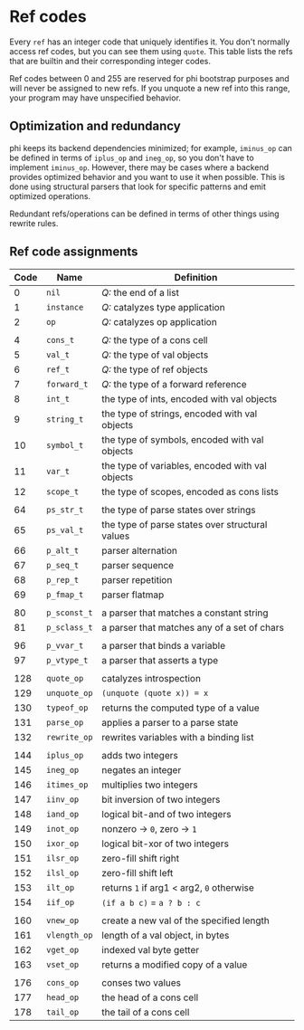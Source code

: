 # Ref codes
Every `ref` has an integer code that uniquely identifies it. You don't normally
access ref codes, but you can see them using `quote`. This table lists the refs
that are builtin and their corresponding integer codes.

Ref codes between 0 and 255 are reserved for phi bootstrap purposes and will
never be assigned to new refs. If you unquote a new ref into this range, your
program may have unspecified behavior.

## Optimization and redundancy
phi keeps its backend dependencies minimized; for example, `iminus_op` can be
defined in terms of `iplus_op` and `ineg_op`, so you don't have to implement
`iminus_op`. However, there may be cases where a backend provides optimized
behavior and you want to use it when possible. This is done using structural
parsers that look for specific patterns and emit optimized operations.

Redundant refs/operations can be defined in terms of other things using rewrite
rules.

## Ref code assignments
Code | Name  | Definition
-----|-------|-----------
0    | `nil`        | _Q:_ the end of a list
1    | `instance`   | _Q:_ catalyzes type application
2    | `op`         | _Q:_ catalyzes op application
     |              |
4    | `cons_t`     | _Q:_ the type of a cons cell
5    | `val_t`      | _Q:_ the type of val objects
6    | `ref_t`      | _Q:_ the type of ref objects
7    | `forward_t`  | _Q:_ the type of a forward reference
8    | `int_t`      | the type of ints, encoded with val objects
9    | `string_t`   | the type of strings, encoded with val objects
10   | `symbol_t`   | the type of symbols, encoded with val objects
11   | `var_t`      | the type of variables, encoded with val objects
12   | `scope_t`    | the type of scopes, encoded as cons lists
     |              |
64   | `ps_str_t`   | the type of parse states over strings
65   | `ps_val_t`   | the type of parse states over structural values
66   | `p_alt_t`    | parser alternation
67   | `p_seq_t`    | parser sequence
68   | `p_rep_t`    | parser repetition
69   | `p_fmap_t`   | parser flatmap
     |              |
80   | `p_sconst_t` | a parser that matches a constant string
81   | `p_sclass_t` | a parser that matches any of a set of chars
     |              |
96   | `p_vvar_t`   | a parser that binds a variable
97   | `p_vtype_t`  | a parser that asserts a type
     |              |
128  | `quote_op`   | catalyzes introspection
129  | `unquote_op` | `(unquote (quote x)) = x`
130  | `typeof_op`  | returns the computed type of a value
131  | `parse_op`   | applies a parser to a parse state
132  | `rewrite_op` | rewrites variables with a binding list
     |              |
144  | `iplus_op`   | adds two integers
145  | `ineg_op`    | negates an integer
146  | `itimes_op`  | multiplies two integers
147  | `iinv_op`    | bit inversion of two integers
148  | `iand_op`    | logical bit-and of two integers
149  | `inot_op`    | nonzero -> `0`, zero -> `1`
150  | `ixor_op`    | logical bit-xor of two integers
151  | `ilsr_op`    | zero-fill shift right
152  | `ilsl_op`    | zero-fill shift left
153  | `ilt_op`     | returns `1` if arg1 < arg2, `0` otherwise
154  | `iif_op`     | `(if a b c)` = `a ? b : c`
     |              |
160  | `vnew_op`    | create a new val of the specified length
161  | `vlength_op` | length of a val object, in bytes
162  | `vget_op`    | indexed val byte getter
163  | `vset_op`    | returns a modified copy of a value
     |              |
176  | `cons_op`    | conses two values
177  | `head_op`    | the head of a cons cell
178  | `tail_op`    | the tail of a cons cell

